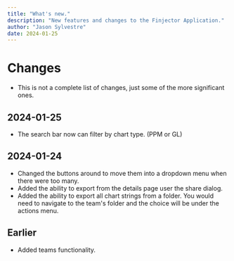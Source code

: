 ```yaml
---
title: "What's new."
description: "New features and changes to the Finjector Application."
author: "Jason Sylvestre"
date: 2024-01-25
---
```


# Changes

  - This is not a complete list of changes, just some of the more significant ones.

## 2024-01-25

  - The search bar now can filter by chart type. (PPM or GL)

## 2024-01-24

  - Changed the buttons around to move them into a dropdown menu when there were too many.
  - Added the ability to export from the details page user the share dialog.
  - Added the ability to export all chart strings from a folder. You would need to navigate to the team's folder and the choice will be under the actions menu.

## Earlier
  - Added teams functionality.